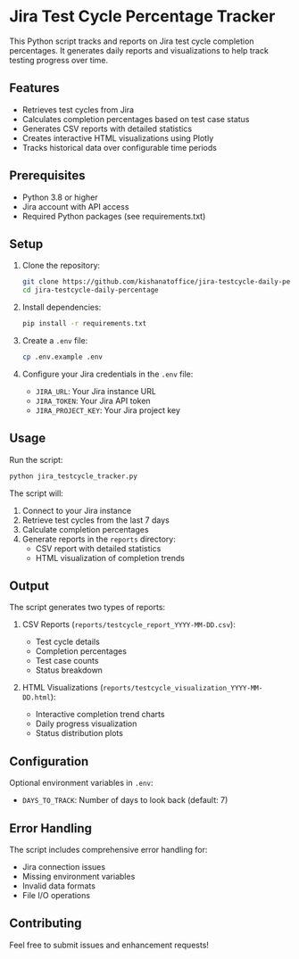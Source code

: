 # Jira Test Cycle Percentage Tracker

This Python script tracks and reports on Jira test cycle completion percentages. It generates daily reports and visualizations to help track testing progress over time.

## Features

- Retrieves test cycles from Jira
- Calculates completion percentages based on test case status
- Generates CSV reports with detailed statistics
- Creates interactive HTML visualizations using Plotly
- Tracks historical data over configurable time periods

## Prerequisites

- Python 3.8 or higher
- Jira account with API access
- Required Python packages (see requirements.txt)

## Setup

1. Clone the repository:
   ```bash
   git clone https://github.com/kishanatoffice/jira-testcycle-daily-percentage.git
   cd jira-testcycle-daily-percentage
   ```

2. Install dependencies:
   ```bash
   pip install -r requirements.txt
   ```

3. Create a `.env` file:
   ```bash
   cp .env.example .env
   ```

4. Configure your Jira credentials in the `.env` file:
   - `JIRA_URL`: Your Jira instance URL
   - `JIRA_TOKEN`: Your Jira API token
   - `JIRA_PROJECT_KEY`: Your Jira project key

## Usage

Run the script:
```bash
python jira_testcycle_tracker.py
```

The script will:
1. Connect to your Jira instance
2. Retrieve test cycles from the last 7 days
3. Calculate completion percentages
4. Generate reports in the `reports` directory:
   - CSV report with detailed statistics
   - HTML visualization of completion trends

## Output

The script generates two types of reports:
1. CSV Reports (`reports/testcycle_report_YYYY-MM-DD.csv`):
   - Test cycle details
   - Completion percentages
   - Test case counts
   - Status breakdown

2. HTML Visualizations (`reports/testcycle_visualization_YYYY-MM-DD.html`):
   - Interactive completion trend charts
   - Daily progress visualization
   - Status distribution plots

## Configuration

Optional environment variables in `.env`:
- `DAYS_TO_TRACK`: Number of days to look back (default: 7)

## Error Handling

The script includes comprehensive error handling for:
- Jira connection issues
- Missing environment variables
- Invalid data formats
- File I/O operations

## Contributing

Feel free to submit issues and enhancement requests!